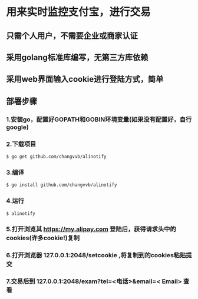 # 用来实时监控支付宝，进行交易

## 只需个人用户，不需要企业或商家认证

## 采用golang标准库编写，无第三方库依赖

## 采用web界面输入cookie进行登陆方式，简单

## 部署步骤
### 1.安装go，配置好GOPATH和GOBIN环境变量(如果没有配置好，自行google)
### 2.下载项目
```shell
$ go get github.com/changvvb/alinotify 
 ```
### 3.编译
```shell
$ go install github.com/changvvb/alinotify 
 ```
### 4.运行
```shell
$ alinotify
```

### 5.打开浏览其 https://my.alipay.com 登陆后，获得请求头中的cookies(许多cookie!)复制
### 6.打开浏览器 127.0.0.1:2048/setcookie ,将复制到的cookies粘贴提交
### 7.交易后到 127.0.0.1:2048/exam?tel=<电话>&email=< Email> 查看

